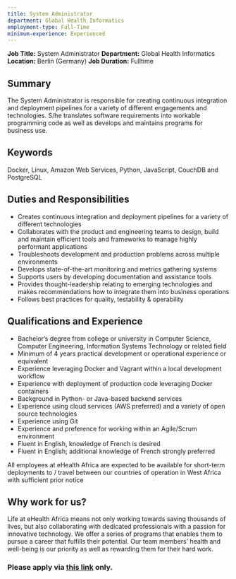 ```yaml
---
title: System Administrator
department: Global Health Informatics 
employment-type: Full-Time 
minimum-experience: Experienced
---
```

**Job Title:** System Administrator
**Department:** Global Health Informatics
**Location:** Berlin (Germany) 
**Job Duration:** Fulltime  

## Summary
The System Administrator is responsible for creating continuous integration and deployment pipelines for a variety of different engagements and technologies. S/he translates software requirements into workable programming code as well as develops and maintains programs for business use.

## Keywords
Docker, Linux, Amazon Web Services, Python, JavaScript, CouchDB and PostgreSQL

## Duties and Responsibilities

* Creates continuous integration and deployment pipelines for a variety of different technologies
* Collaborates with the product and engineering teams to design, build and maintain efficient tools and frameworks to manage highly performant applications
* Troubleshoots development and production problems across multiple environments 
* Develops state-of-the-art monitoring and metrics gathering systems
* Supports users by developing documentation and assistance tools
* Provides thought-leadership relating to emerging technologies and makes recommendations how to integrate them into business operations 
* Follows best practices for quality, testability & operability

## Qualifications and Experience

* Bachelor’s degree from college or university in Computer Science, Computer Engineering, Information Systems Technology or related field
* Minimum of 4 years practical development or operational experience or equivalent 
* Experience leveraging Docker and Vagrant within a local development workflow  
* Experience with deployment of production code leveraging Docker containers
* Background in Python- or Java-based backend services
* Experience using cloud services (AWS preferred) and a variety of open source technologies
* Experience using Git
* Experience and preference for working within an Agile/Scrum environment
* Fluent in English, knowledge of French is desired
* Fluent in English; additional knowledge of French strongly preferred

All employees at eHealth Africa are expected to be available for short-term deployments to / travel between our countries of operation in West Africa with sufficient prior notice

## Why work for us?
Life at eHealth Africa means not only working towards saving thousands of lives, but also collaborating with dedicated professionals with a passion for innovative technology. We offer a series of programs that enables them to pursue a career that fulfills their potential. Our team members’ health and well-being is our priority as well as rewarding them for their hard work.

### Please apply via [this link](https://eHealthAfrica.bamboohr.com/jobs/view.php?id=31) only.